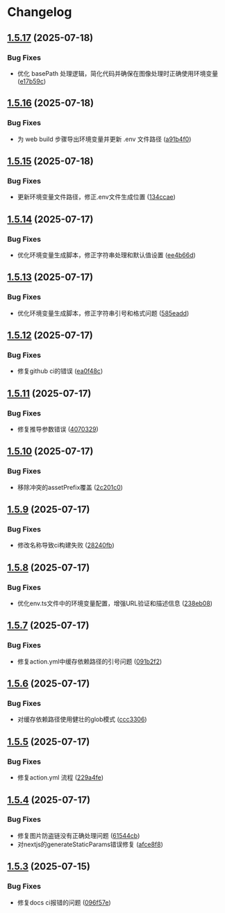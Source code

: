 # Changelog

## [1.5.17](https://github.com/bosens-China/yliu-blog-engine/compare/v1.5.16...v1.5.17) (2025-07-18)


### Bug Fixes

* 优化 basePath 处理逻辑，简化代码并确保在图像处理时正确使用环境变量 ([e17b59c](https://github.com/bosens-China/yliu-blog-engine/commit/e17b59c3c54492e063a29c6c2c40324e76dc3922))

## [1.5.16](https://github.com/bosens-China/yliu-blog-engine/compare/v1.5.15...v1.5.16) (2025-07-18)


### Bug Fixes

* 为 web build 步骤导出环境变量并更新 .env 文件路径 ([a91b4f0](https://github.com/bosens-China/yliu-blog-engine/commit/a91b4f094c73fda346c05012b08543d0ade8988f))

## [1.5.15](https://github.com/bosens-China/yliu-blog-engine/compare/v1.5.14...v1.5.15) (2025-07-18)


### Bug Fixes

* 更新环境变量文件路径，修正.env文件生成位置 ([134ccae](https://github.com/bosens-China/yliu-blog-engine/commit/134ccaebc39957db8647bfcadae65520c88a828c))

## [1.5.14](https://github.com/bosens-China/yliu-blog-engine/compare/v1.5.13...v1.5.14) (2025-07-17)


### Bug Fixes

* 优化环境变量生成脚本，修正字符串处理和默认值设置 ([ee4b66d](https://github.com/bosens-China/yliu-blog-engine/commit/ee4b66d3f372c44b628b9b0b0c052d61f7c225de))

## [1.5.13](https://github.com/bosens-China/yliu-blog-engine/compare/v1.5.12...v1.5.13) (2025-07-17)


### Bug Fixes

* 优化环境变量生成脚本，修正字符串引号和格式问题 ([585eadd](https://github.com/bosens-China/yliu-blog-engine/commit/585eadd996ed2d1729c3ee1516126dafa72b8d0f))

## [1.5.12](https://github.com/bosens-China/yliu-blog-engine/compare/v1.5.11...v1.5.12) (2025-07-17)


### Bug Fixes

* 修复github ci的错误 ([ea0f48c](https://github.com/bosens-China/yliu-blog-engine/commit/ea0f48cbb369eeeae8d3ff311a4660c62f630d6d))

## [1.5.11](https://github.com/bosens-China/yliu-blog-engine/compare/v1.5.10...v1.5.11) (2025-07-17)


### Bug Fixes

* 修复推导参数错误 ([4070329](https://github.com/bosens-China/yliu-blog-engine/commit/4070329d4c89c5af8c1c4550f96ed166e96fe9b8))

## [1.5.10](https://github.com/bosens-China/yliu-blog-engine/compare/v1.5.9...v1.5.10) (2025-07-17)


### Bug Fixes

* 移除冲突的assetPrefix覆盖 ([2c201c0](https://github.com/bosens-China/yliu-blog-engine/commit/2c201c0c484af81c4dc8dad12bfb3ee0e17b85e4))

## [1.5.9](https://github.com/bosens-China/yliu-blog-engine/compare/v1.5.8...v1.5.9) (2025-07-17)


### Bug Fixes

* 修改名称导致ci构建失败 ([28240fb](https://github.com/bosens-China/yliu-blog-engine/commit/28240fb99d7d1e94455ed4d16b2e6f3f1002b3d2))

## [1.5.8](https://github.com/bosens-China/yliu-blog-engine/compare/v1.5.7...v1.5.8) (2025-07-17)


### Bug Fixes

* 优化env.ts文件中的环境变量配置，增强URL验证和描述信息 ([238eb08](https://github.com/bosens-China/yliu-blog-engine/commit/238eb088ebb9a3d329c18f7ef02f02062e391220))

## [1.5.7](https://github.com/bosens-China/yliu-blog-engine/compare/v1.5.6...v1.5.7) (2025-07-17)


### Bug Fixes

* 修复action.yml中缓存依赖路径的引号问题 ([091b2f2](https://github.com/bosens-China/yliu-blog-engine/commit/091b2f2ecc93d50884bc02533b7c75461f7b7d24))

## [1.5.6](https://github.com/bosens-China/yliu-blog-engine/compare/v1.5.5...v1.5.6) (2025-07-17)


### Bug Fixes

* 对缓存依赖路径使用健壮的glob模式 ([ccc3306](https://github.com/bosens-China/yliu-blog-engine/commit/ccc330655cac5433411daee46849005e8447cae2))

## [1.5.5](https://github.com/bosens-China/yliu-blog-engine/compare/v1.5.4...v1.5.5) (2025-07-17)


### Bug Fixes

* 修复action.yml 流程 ([229a4fe](https://github.com/bosens-China/yliu-blog-engine/commit/229a4fe17c21b1c593dc12861492dcf2525388a2))

## [1.5.4](https://github.com/bosens-China/yliu-blog-engine/compare/v1.5.3...v1.5.4) (2025-07-17)


### Bug Fixes

* 修复图片防盗链没有正确处理问题 ([61544cb](https://github.com/bosens-China/yliu-blog-engine/commit/61544cbf777267a99da52915934c4c28443da6f8))
* 对nextjs的generateStaticParams错误修复 ([afce8f8](https://github.com/bosens-China/yliu-blog-engine/commit/afce8f8a9c3de685698fa6c37ab5f9754be8a7ed))

## [1.5.3](https://github.com/bosens-China/yliu-blog-engine/compare/v1.5.2...v1.5.3) (2025-07-15)


### Bug Fixes

* 修复docs ci报错的问题 ([096f57e](https://github.com/bosens-China/yliu-blog-engine/commit/096f57e872ade18fdd9519c7ceb9060a551cabd6))
